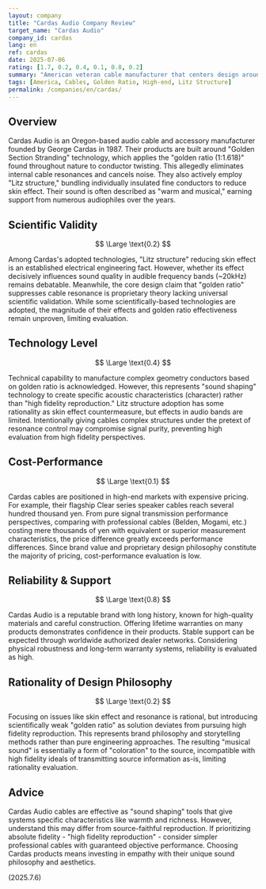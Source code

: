 ```yaml
---
layout: company
title: "Cardas Audio Company Review"
target_name: "Cardas Audio"
company_id: cardas
lang: en
ref: cardas
date: 2025-07-06
rating: [1.7, 0.2, 0.4, 0.1, 0.8, 0.2]
summary: "American veteran cable manufacturer that centers design around 'golden ratio' and 'litz structure.' Pursues natural, musical sound based on unique philosophy. While earning high trust through quality and lifetime warranty, products are expensive with design philosophy heavily reflecting proprietary concepts rather than scientific foundation."
tags: [America, Cables, Golden Ratio, High-end, Litz Structure]
permalink: /companies/en/cardas/
---
```

## Overview

Cardas Audio is an Oregon-based audio cable and accessory manufacturer founded by George Cardas in 1987. Their products are built around "Golden Section Stranding" technology, which applies the "golden ratio (1:1.618)" found throughout nature to conductor twisting. This allegedly eliminates internal cable resonances and cancels noise. They also actively employ "Litz structure," bundling individually insulated fine conductors to reduce skin effect. Their sound is often described as "warm and musical," earning support from numerous audiophiles over the years.

## Scientific Validity

$$ \Large \text{0.2} $$

Among Cardas's adopted technologies, "Litz structure" reducing skin effect is an established electrical engineering fact. However, whether its effect decisively influences sound quality in audible frequency bands (~20kHz) remains debatable. Meanwhile, the core design claim that "golden ratio" suppresses cable resonance is proprietary theory lacking universal scientific validation. While some scientifically-based technologies are adopted, the magnitude of their effects and golden ratio effectiveness remain unproven, limiting evaluation.

## Technology Level

$$ \Large \text{0.4} $$

Technical capability to manufacture complex geometry conductors based on golden ratio is acknowledged. However, this represents "sound shaping" technology to create specific acoustic characteristics (character) rather than "high fidelity reproduction." Litz structure adoption has some rationality as skin effect countermeasure, but effects in audio bands are limited. Intentionally giving cables complex structures under the pretext of resonance control may compromise signal purity, preventing high evaluation from high fidelity perspectives.

## Cost-Performance

$$ \Large \text{0.1} $$

Cardas cables are positioned in high-end markets with expensive pricing. For example, their flagship Clear series speaker cables reach several hundred thousand yen. From pure signal transmission performance perspectives, comparing with professional cables (Belden, Mogami, etc.) costing mere thousands of yen with equivalent or superior measurement characteristics, the price difference greatly exceeds performance differences. Since brand value and proprietary design philosophy constitute the majority of pricing, cost-performance evaluation is low.

## Reliability & Support

$$ \Large \text{0.8} $$

Cardas Audio is a reputable brand with long history, known for high-quality materials and careful construction. Offering lifetime warranties on many products demonstrates confidence in their products. Stable support can be expected through worldwide authorized dealer networks. Considering physical robustness and long-term warranty systems, reliability is evaluated as high.

## Rationality of Design Philosophy

$$ \Large \text{0.2} $$

Focusing on issues like skin effect and resonance is rational, but introducing scientifically weak "golden ratio" as solution deviates from pursuing high fidelity reproduction. This represents brand philosophy and storytelling methods rather than pure engineering approaches. The resulting "musical sound" is essentially a form of "coloration" to the source, incompatible with high fidelity ideals of transmitting source information as-is, limiting rationality evaluation.

## Advice

Cardas Audio cables are effective as "sound shaping" tools that give systems specific characteristics like warmth and richness. However, understand this may differ from source-faithful reproduction. If prioritizing absolute fidelity - "high fidelity reproduction" - consider simpler professional cables with guaranteed objective performance. Choosing Cardas products means investing in empathy with their unique sound philosophy and aesthetics.

(2025.7.6)